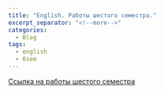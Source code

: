 ```yaml
---
title: "English. Работы шестого семестра."
excerpt_separator: "<!--more-->"
categories:
  - Blog
tags:
  - english
  - 6sem
---
```


[Ссылка на работы шестого семестра](https://github.com/ShadrinSpock/portfolio-herzen/tree/master/_english/6_sem)
